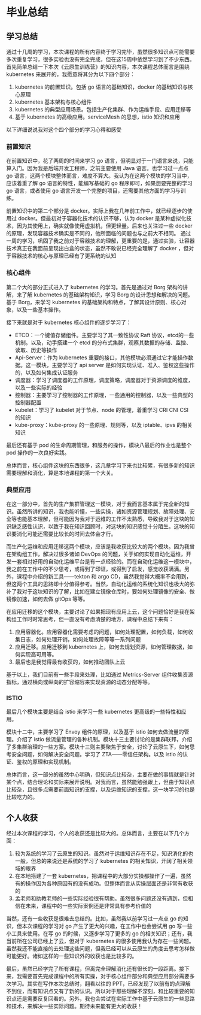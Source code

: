 # 毕业总结

## 学习总结

通过十几周的学习，本次课程的所有内容终于学习完毕，虽然很多知识点可能需要多次重复学习，很多实验也没有完全完成，但在这15周中依然学习到了不少东西。首先简单总结一下本次《云原生训练营》的知识内容，本次课程总体而言是围绕 kubernetes 来展开的，我愿意将其分为以下四个部分：

1. kubernetes 的前置知识。包括 go 语言的基础知识，docker 的基础知识与核心原理
2. kubernetes 基本架构与核心组件
3. kubernetes 的典型应用场景。包括生产化集群、作为运维手段、应用迁移等
4. 基于 kubernetes 的高级应用。serviceMesh 的思想，istio 知识和应用

以下详细说说我对这个四个部分的学习心得和感受

### 前置知识

在前置知识中，花了两周的时间来学习 go 语言，但明显对于一门语言来说，只能算入门。因为我是后端开发工程师，之前主要使用 Java 语言。也学习过一点点 go 语言，这两个模块整体而言，难度不算大。我认为在这两个模块的学习当中，应该着重了解 go 语言的特性，能编写基础的 go 程序即可，如果想要完整的学习 go 语言，或者使用 go 语言开发一个完整的项目，还需要其他方面的学习与训练。

前置知识中的第二个部分是 docker。实际上我在几年前工作中，就已经逐步的使用过 docker。但最初对于容器化技术的认识不够，认为 docker 是某种虚拟化技术，因为其使用上，确实就像使用虚拟机，但更轻量。后来也关注过一些 docker 的原理，发现容器技术确实是不同的，他所面临的问题也与之前大不相同。
通过一周的学习，巩固了我之前对于容器技术的理解，更重要的是，通过实验，让容器技术真正在我面前呈现出白盒的状态，虽然不敢说已经完全理解了 docker ，但对于容器技术的核心与原理已经有了更系统的认知

### 核心组件

第二个大的部分正式进入了 kubernetes 的学习。首先是通过对 Borg 架构的讲解，来了解 kubernetes 的基础架构知识，学习 Borg 的设计思想和解决的问题。基于 Borg，来学习 kubernetes 的基础架构和特点，了解其设计原则、核心对象，以及一些基本操作。

接下来就是对于 kubernetes 核心组件的逐步学习了：

- ETCD：一个键值存储组件。主要学习了其一致性协议 Raft 协议，etcd的一些机制。以及，动手搭建一个 etcd 的分布式集群，观察其数据的存储、监控、读取、历史等操作
- Api-Server：作为 kubernetes 重要的接口，其他模块必须通过它才能操作数据。这一模块，主要学习了 api server 是如何实现认证、准入、鉴权这些操作的，以及如何集成认证服务
- 调度器：学习了调度器的工作原理，调度策略，调度器对于资源调度的维度，以及一些实际的经验
- 控制器：主要学习了控制器的工作原理，一些通用的控制器，以及一些典型的控制器配置
- kubelet：学习了 kubelet 对于节点、node 的管理，着重学习 CRI  CNI  CSI 的知识
- kube-proxy：kube-proxy 的一些原理、规则等，以及 iptable、ipvs 的相关知识

最后还有基于 pod 的生命周期管理，和服务的操作，模块八最后的作业也是整个 pod 操作的一次良好实践。

总体而言，核心组件这块的东西很多，这几章学习下来也比较累，有很多新的知识需要理解和消化，算是本地课程的第一个大关。

### 典型应用

在这一部分中，首先的生产集群管理这一模块，对于我而言基本属于完全新的知识。虽然所讲的知识，我也能听懂，一些实操，诸如资源管理规划、故障处理、安全等也能基本理解，但可能因为我对于运维的工作不太熟悉，导致我对于这块的知识缺乏感性认识，以致于我在知识回顾时，对这块的知识感觉十分陌生。这块的知识要消化可能还需要比较长的时间去体会才行。

而生产化运维和应用迁移这两个模块，应该是我收获比较大的两个模块。因为我曾在架构组工作，解决过很多诸如 DevOps 的问题，关于如何实现自动化运维，开发一套相对好用的自动化运维平台是有一点经验的。而在自动化运维这一模块中，我之前在工作中的不少思考，或得到了印证，或得到了启发，感觉收获满满。另外，课程中介绍的新工具——tekton 和 argo CD，虽然我觉得大概率不会用到，但这两个工具的思路却十分值得参考。当然，自动化运维的系统化知识也极大的弥补了我对于这块知识的了解，比如在建立镜像仓库时，要如何处理镜像的安全、做镜像加速，如何去做 gitOps 等等。

在应用迁移的这个模块，主要讨论了如果把现有应用上云，这个问题恰好是我在架构组工作时时常思考，但一直没有考虑清楚的地方，课程中总结下来有：

1. 应用容器化。应用容器化需要考虑的问题，如何处理配置，如何负载，如何收集日志，如何处理开销，如何处理故障等等一系列问题
2. 应用迁移。应用迁移到 kubernetes 上，如何去规划资源，如何管理数据，如何实现高可用等。
3. 最后也是我觉得最有收获的，如何推动团队上云

基于以上，我们目前有一些手段来处理，比如通过 Metrics-Server 组件收集资源指标，通过横向或纵向的扩容缩容来实现资源的动态分配等等。

### ISTIO

最后几个模块主要是结合 istio 来学习一些 kubernetes 更高级的一些特性和应用。

模块十二中，主要学习了 Envoy 组件的原理，以及基于 istio 如何去做流量的管理。介绍了 istio 做流量管理的各种机制。模块十三主要讨论的是集群联邦，介绍了多集群治理的一些方案。模块十三则主要聚焦于安全，讨论了云原生下，如何思考安全问题，如何解决安全问题。学习了 ZTA——零信任架构。以及 istio 的认证、鉴权的原理和实现机制。

总体而言，这一部分的虽然中心明确，但知识点比较杂，主要在做的事情就是针对某个点，结合理论和实际来展开说明。对我而言，虽然能勉强跟上，但由于知识点比较杂，且很多点需要前面知识的支撑，以及运维知识的支撑，这一块学习的也是比较吃力的。

## 个人收获

经过本次课程的学习，个人的收获还是比较大的。总体而言，主要在以下几个方面：

1. 较为系统的学习了云原生的知识。虽然对于运维知识存在不足，知识消化的也一般，但总的来说还是系统的学习了 kubernetes 的相关知识，开阔了相关领域的眼界
2. 在本地搭建了一套 kubernetes，把课程中的大部分实操都操作了一遍，虽然有的操作因为各种原因有的没有成功。但整体而言从实操层面还是非常有收获的
3. 孟老师和助教老师的一些实际经验很有帮助。虽然很多问题还没有遇到，但相信在未来，课程中的一些实际案例还是非常具有参考价值的

当然，还有一些收获是很难去总结的。比如，虽然我以前学习过一点点 go 的知识，但本次课程的学习对 go 产生了更大的兴趣，在工作中也会尝试用 go 写一些小工具来使用。在写 go 的时候，又逐步学习了更多的 go 的相关知识；还有，我当前所在公司已经上了云，但对于 kubernetes 的很多使用我认为存在一些问题。虽然我还不能直接的去处理这些问题，但我已经可以从云原生的角度去思考怎样做可能更好。诸如这样的一些知识外的收获也是比较多的。

最后，虽然已经学完了所有课程，但离完全理解消化还有很长的一段距离。接下来，我需要首先完成课程中的所有实操，对于核心组件部分和典型应用部分需要多次学习。其实在写作本次总结时，翻看以往的 PPT，已经发现了以前有的点理解不到位，而有知识点又有了新的认识。所以对于那些理解不深刻，和比较重要的知识点还是需要反复回看的。另外，我也会尝试在实际工作中基于云原生的一些思路和技术，来解决一些实际问题。期待未来能有更大的收获！